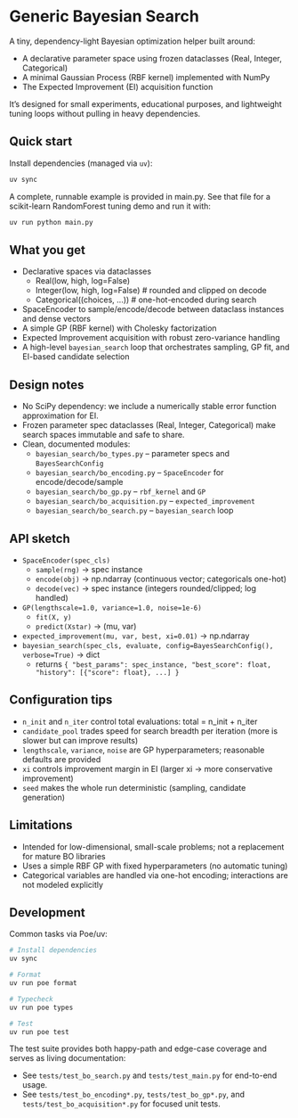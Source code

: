 # Generic Bayesian Search

A tiny, dependency-light Bayesian optimization helper built around:
- A declarative parameter space using frozen dataclasses (Real, Integer, Categorical)
- A minimal Gaussian Process (RBF kernel) implemented with NumPy
- The Expected Improvement (EI) acquisition function

It’s designed for small experiments, educational purposes, and lightweight tuning loops without pulling in heavy dependencies.

## Quick start

Install dependencies (managed via `uv`):

```bash
uv sync
```

A complete, runnable example is provided in main.py. See that file for a scikit-learn RandomForest tuning demo and run it with:

```bash
uv run python main.py
```

## What you get

- Declarative spaces via dataclasses
  - Real(low, high, log=False)
  - Integer(low, high, log=False)  # rounded and clipped on decode
  - Categorical((choices, ...))     # one-hot-encoded during search
- SpaceEncoder to sample/encode/decode between dataclass instances and dense vectors
- A simple GP (RBF kernel) with Cholesky factorization
- Expected Improvement acquisition with robust zero-variance handling
- A high-level `bayesian_search` loop that orchestrates sampling, GP fit, and EI-based candidate selection

## Design notes

- No SciPy dependency: we include a numerically stable error function approximation for EI.
- Frozen parameter spec dataclasses (Real, Integer, Categorical) make search spaces immutable and safe to share.
- Clean, documented modules:
  - `bayesian_search/bo_types.py` – parameter specs and `BayesSearchConfig`
  - `bayesian_search/bo_encoding.py` – `SpaceEncoder` for encode/decode/sample
  - `bayesian_search/bo_gp.py` – `rbf_kernel` and `GP`
  - `bayesian_search/bo_acquisition.py` – `expected_improvement`
  - `bayesian_search/bo_search.py` – `bayesian_search` loop

## API sketch

- `SpaceEncoder(spec_cls)`
  - `sample(rng)` -> spec instance
  - `encode(obj)` -> np.ndarray (continuous vector; categoricals one-hot)
  - `decode(vec)` -> spec instance (integers rounded/clipped; log handled)
- `GP(lengthscale=1.0, variance=1.0, noise=1e-6)`
  - `fit(X, y)`
  - `predict(Xstar)` -> (mu, var)
- `expected_improvement(mu, var, best, xi=0.01)` -> np.ndarray
- `bayesian_search(spec_cls, evaluate, config=BayesSearchConfig(), verbose=True)` -> dict
  - returns `{ "best_params": spec_instance, "best_score": float, "history": [{"score": float}, ...] }`

## Configuration tips

- `n_init` and `n_iter` control total evaluations: total = n_init + n_iter
- `candidate_pool` trades speed for search breadth per iteration (more is slower but can improve results)
- `lengthscale`, `variance`, `noise` are GP hyperparameters; reasonable defaults are provided
- `xi` controls improvement margin in EI (larger xi -> more conservative improvement)
- `seed` makes the whole run deterministic (sampling, candidate generation)

## Limitations

- Intended for low-dimensional, small-scale problems; not a replacement for mature BO libraries
- Uses a simple RBF GP with fixed hyperparameters (no automatic tuning)
- Categorical variables are handled via one-hot encoding; interactions are not modeled explicitly

## Development

Common tasks via Poe/uv:

```bash
# Install dependencies
uv sync

# Format
uv run poe format

# Typecheck
uv run poe types

# Test
uv run poe test
```

The test suite provides both happy-path and edge-case coverage and serves as living documentation:
- See `tests/test_bo_search.py` and `tests/test_main.py` for end-to-end usage.
- See `tests/test_bo_encoding*.py`, `tests/test_bo_gp*.py`, and `tests/test_bo_acquisition*.py` for focused unit tests.
